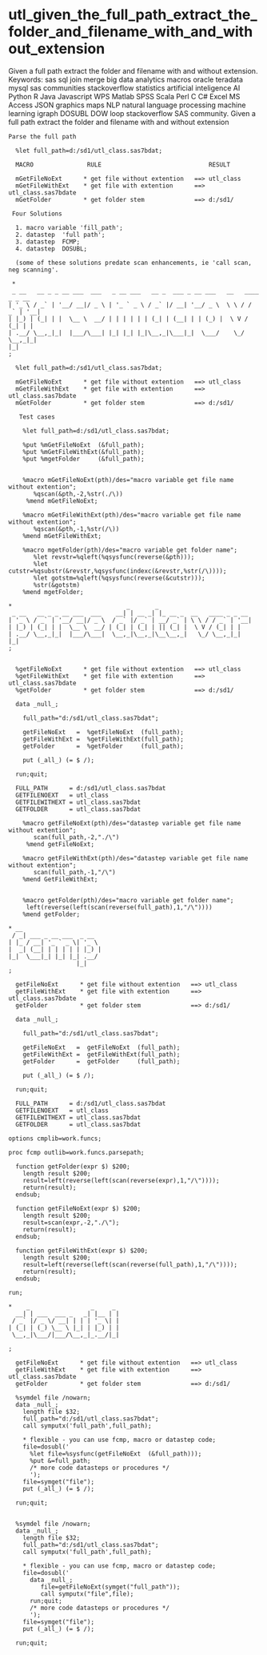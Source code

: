 # utl_given_the_full_path_extract_the_folder_and_filename_with_and_without_extension
Given a full path extract the folder and filename with and without extension.  Keywords: sas sql join merge big data analytics macros oracle teradata mysql sas communities stackoverflow statistics artificial inteligence AI Python R Java Javascript WPS Matlab SPSS Scala Perl C C# Excel MS Access JSON graphics maps NLP natural language processing machine learning igraph DOSUBL DOW loop stackoverflow SAS community.
    Given a full path extract the folder and filename with and without extension

    Parse the full path

      %let full_path=d:/sd1/utl_class.sas7bdat;

      MACRO               RULE                              RESULT

      mGetFileNoExt      * get file without extention   ==> utl_class
      mGetFileWithExt    * get file with extention      ==> utl_class.sas7bdate
      mGetFolder         * get folder stem              ==> d:/sd1/

     Four Solutions

      1. macro variable 'fill_path';
      2. datastep  'full path';
      3. datastep  FCMP;
      4. datastep  DOSUBL;

      (some of these solutions predate scan enhancements, ie 'call scan, neg scanning'.

     *
     _ __   __ _ _ __ ___  ___   _ __ ___   __ _  ___ _ __ ___   __   ____ _ _ __
    | '_ \ / _` | '__/ __|/ _ \ | '_ ` _ \ / _` |/ __| '__/ _ \  \ \ / / _` | '__|
    | |_) | (_| | |  \__ \  __/ | | | | | | (_| | (__| | | (_) |  \ V / (_| | |
    | .__/ \__,_|_|  |___/\___| |_| |_| |_|\__,_|\___|_|  \___/    \_/ \__,_|_|
    |_|
    ;

      %let full_path=d:/sd1/utl_class.sas7bdat;

      mGetFileNoExt      * get file without extention   ==> utl_class
      mGetFileWithExt    * get file with extention      ==> utl_class.sas7bdate
      mGetFolder         * get folder stem              ==> d:/sd1/

       Test cases

        %let full_path=d:/sd1/utl_class.sas7bdat;

        %put %mGetFileNoExt  (&full_path);
        %put %mGetFileWithExt(&full_path);
        %put %mgetFolder     (&full_path);


        %macro mGetFileNoExt(pth)/des="macro variable get file name without extention";
           %qscan(&pth,-2,%str(./\))
         %mend mGetFileNoExt;

        %macro mGetFileWithExt(pth)/des="macro variable get file name without extention";
           %qscan(&pth,-1,%str(/\))
        %mend mGetFileWithExt;

        %macro mgetFolder(pth)/des="macro variable get folder name";
           %let revstr=%qleft(%qsysfunc(reverse(&pth)));
           %let cutstr=%qsubstr(&revstr,%qsysfunc(indexc(&revstr,%str(/\))));
           %let gotstm=%qleft(%qsysfunc(reverse(&cutstr)));
           %str(&gotstm)
        %mend mgetFolder;

    *                                _       _
     _ __   __ _ _ __ ___  ___    __| | __ _| |_ __ _  __   ____ _ _ __
    | '_ \ / _` | '__/ __|/ _ \  / _` |/ _` | __/ _` | \ \ / / _` | '__|
    | |_) | (_| | |  \__ \  __/ | (_| | (_| | || (_| |  \ V / (_| | |
    | .__/ \__,_|_|  |___/\___|  \__,_|\__,_|\__\__,_|   \_/ \__,_|_|
    |_|
    ;


      %getFileNoExt      * get file without extention   ==> utl_class
      %getFileWithExt    * get file with extention      ==> utl_class.sas7bdate
      %getFolder         * get folder stem              ==> d:/sd1/

      data _null_;

        full_path="d:/sd1/utl_class.sas7bdat";

        getFileNoExt   =  %getFileNoExt  (full_path);
        getFileWithExt =  %getFileWithExt(full_path);
        getFolder      =  %getFolder     (full_path);

        put (_all_) (= $ /);

      run;quit;

      FULL_PATH      = d:/sd1/utl_class.sas7bdat
      GETFILENOEXT   = utl_class
      GETFILEWITHEXT = utl_class.sas7bdat
      GETFOLDER      = utl_class.sas7bdat

        %macro getFileNoExt(pth)/des="datastep variable get file name without extention";
           scan(full_path,-2,"./\")
         %mend getFileNoExt;

        %macro getFileWithExt(pth)/des="datastep variable get file name without extention";
           scan(full_path,-1,"/\")
        %mend GetFileWithExt;


        %macro getFolder(pth)/des="macro variable get folder name";
         left(reverse(left(scan(reverse(full_path),1,"/\"))))
        %mend getFolder;

    * __
     / _| ___ _ __ ___  _ __
    | |_ / __| '_ ` _ \| '_ \
    |  _| (__| | | | | | |_) |
    |_|  \___|_| |_| |_| .__/
                       |_|
    ;

      getFileNoExt      * get file without extention   ==> utl_class
      getFileWithExt    * get file with extention      ==> utl_class.sas7bdate
      getFolder         * get folder stem              ==> d:/sd1/

      data _null_;

        full_path="d:/sd1/utl_class.sas7bdat";

        getFileNoExt   =  getFileNoExt  (full_path);
        getFileWithExt =  getFileWithExt(full_path);
        getFolder      =  getFolder     (full_path);

        put (_all_) (= $ /);

      run;quit;

      FULL_PATH      = d:/sd1/utl_class.sas7bdat
      GETFILENOEXT   = utl_class
      GETFILEWITHEXT = utl_class.sas7bdat
      GETFOLDER      = utl_class.sas7bdat

    options cmplib=work.funcs;

    proc fcmp outlib=work.funcs.parsepath;

      function getFolder(expr $) $200;
        length result $200;
        result=left(reverse(left(scan(reverse(expr),1,"/\"))));
        return(result);
      endsub;

      function getFileNoExt(expr $) $200;
        length result $200;
        result=scan(expr,-2,"./\");
        return(result);
      endsub;

      function getFileWithExt(expr $) $200;
        length result $200;
        result=left(reverse(left(scan(reverse(full_path),1,"/\"))));
        return(result);
      endsub;

    run;

    *    _                 _     _
      __| | ___  ___ _   _| |__ | |
     / _` |/ _ \/ __| | | | '_ \| |
    | (_| | (_) \__ \ |_| | |_) | |
     \__,_|\___/|___/\__,_|_.__/|_|

    ;

      getFileNoExt      * get file without extention   ==> utl_class
      getFileWithExt    * get file with extention      ==> utl_class.sas7bdate
      getFolder         * get folder stem              ==> d:/sd1/

      %symdel file /nowarn;
      data _null_;
        length file $32;
        full_path="d:/sd1/utl_class.sas7bdat";
        call symputx('full_path',full_path);

        * flexible - you can use fcmp, macro or datastep code;
        file=dosubl('
          %let file=%sysfunc(getFileNoExt  (&full_path)));
          %put &=full_path;
          /* more code datasteps or procedures */
          ');
        file=symget("file");
        put (_all_) (= $ /);

      run;quit;


      %symdel file /nowarn;
      data _null_;
        length file $32;
        full_path="d:/sd1/utl_class.sas7bdat";
        call symputx('full_path',full_path);

        * flexible - you can use fcmp, macro or datastep code;
        file=dosubl('
          data _null_;
             file=getFileNoExt(symget("full_path"));
             call symputx("file",file);
          run;quit;
          /* more code datasteps or procedures */
          ');
        file=symget("file");
        put (_all_) (= $ /);

      run;quit;

